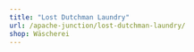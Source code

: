 ```yaml
---
title: "Lost Dutchman Laundry"
url: /apache-junction/lost-dutchman-laundry/
shop: Wäscherei
---
```

